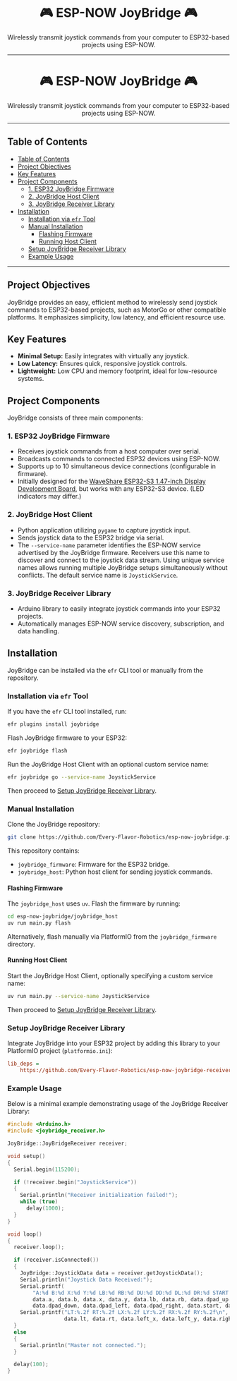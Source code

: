 <h1 align="center">🎮 ESP-NOW JoyBridge 🎮</h1>

<p align="center">
  Wirelessly transmit joystick commands from your computer to ESP32-based projects using ESP-NOW.
</p>

---
<h1 align="center">🎮 ESP-NOW JoyBridge 🎮</h1>

<p align="center">
  Wirelessly transmit joystick commands from your computer to ESP32-based projects using ESP-NOW.
</p>

---

## Table of Contents

- [Table of Contents](#table-of-contents)
- [Project Objectives](#project-objectives)
- [Key Features](#key-features)
- [Project Components](#project-components)
  - [1. ESP32 JoyBridge Firmware](#1-esp32-joybridge-firmware)
  - [2. JoyBridge Host Client](#2-joybridge-host-client)
  - [3. JoyBridge Receiver Library](#3-joybridge-receiver-library)
- [Installation](#installation)
  - [Installation via `efr` Tool](#installation-via-efr-tool)
  - [Manual Installation](#manual-installation)
    - [Flashing Firmware](#flashing-firmware)
    - [Running Host Client](#running-host-client)
  - [Setup JoyBridge Receiver Library](#setup-joybridge-receiver-library)
  - [Example Usage](#example-usage)

---

## Project Objectives

JoyBridge provides an easy, efficient method to wirelessly send joystick commands to ESP32-based projects, such as MotorGo or other compatible platforms. It emphasizes simplicity, low latency, and efficient resource use.

## Key Features

- **Minimal Setup:** Easily integrates with virtually any joystick.
- **Low Latency:** Ensures quick, responsive joystick controls.
- **Lightweight:** Low CPU and memory footprint, ideal for low-resource systems.

## Project Components

JoyBridge consists of three main components:

### 1. ESP32 JoyBridge Firmware
- Receives joystick commands from a host computer over serial.
- Broadcasts commands to connected ESP32 devices using ESP-NOW.
- Supports up to 10 simultaneous device connections (configurable in firmware).
- Initially designed for the [WaveShare ESP32-S3 1.47-inch Display Development Board](https://www.waveshare.com/esp32-s3-lcd-1.47.htm), but works with any ESP32-S3 device. (LED indicators may differ.)

### 2. JoyBridge Host Client
- Python application utilizing `pygame` to capture joystick input.
- Sends joystick data to the ESP32 bridge via serial.
- The `--service-name` parameter identifies the ESP-NOW service advertised by the JoyBridge firmware. Receivers use this name to discover and connect to the joystick data stream. Using unique service names allows running multiple JoyBridge setups simultaneously without conflicts. The default service name is `JoystickService`.

### 3. JoyBridge Receiver Library
- Arduino library to easily integrate joystick commands into your ESP32 projects.
- Automatically manages ESP-NOW service discovery, subscription, and data handling.

## Installation

JoyBridge can be installed via the `efr` CLI tool or manually from the repository.

### Installation via `efr` Tool

If you have the `efr` CLI tool installed, run:

```bash
efr plugins install joybridge
```

Flash JoyBridge firmware to your ESP32:

```bash
efr joybridge flash
```

Run the JoyBridge Host Client with an optional custom service name:

```bash
efr joybridge go --service-name JoystickService
```

Then proceed to [Setup JoyBridge Receiver Library](#setup-joybridge-receiver-library).

### Manual Installation

Clone the JoyBridge repository:

```bash
git clone https://github.com/Every-Flavor-Robotics/esp-now-joybridge.git
```

This repository contains:

- `joybridge_firmware`: Firmware for the ESP32 bridge.
- `joybridge_host`: Python host client for sending joystick commands.

#### Flashing Firmware

The `joybridge_host` uses `uv`. Flash the firmware by running:

```bash
cd esp-now-joybridge/joybridge_host
uv run main.py flash
```

Alternatively, flash manually via PlatformIO from the `joybridge_firmware` directory.

#### Running Host Client

Start the JoyBridge Host Client, optionally specifying a custom service name:

```bash
uv run main.py --service-name JoystickService
```

Then proceed to [Setup JoyBridge Receiver Library](#setup-joybridge-receiver-library).

### Setup JoyBridge Receiver Library

Integrate JoyBridge into your ESP32 project by adding this library to your PlatformIO project (`platformio.ini`):

```ini
lib_deps =
    https://github.com/Every-Flavor-Robotics/esp-now-joybridge-receiver.git
```

### Example Usage

Below is a minimal example demonstrating usage of the JoyBridge Receiver Library:

```cpp
#include <Arduino.h>
#include <joybridge_receiver.h>

JoyBridge::JoyBridgeReceiver receiver;

void setup()
{
  Serial.begin(115200);

  if (!receiver.begin("JoystickService"))
  {
    Serial.println("Receiver initialization failed!");
    while (true)
      delay(1000);
  }
}

void loop()
{
  receiver.loop();

  if (receiver.isConnected())
  {
    JoyBridge::JoystickData data = receiver.getJoystickData();
    Serial.println("Joystick Data Received:");
    Serial.printf(
        "A:%d B:%d X:%d Y:%d LB:%d RB:%d DU:%d DD:%d DL:%d DR:%d START:%d BACK:%d\n",
        data.a, data.b, data.x, data.y, data.lb, data.rb, data.dpad_up,
        data.dpad_down, data.dpad_left, data.dpad_right, data.start, data.back);
    Serial.printf("LT:%.2f RT:%.2f LX:%.2f LY:%.2f RX:%.2f RY:%.2f\n",
                  data.lt, data.rt, data.left_x, data.left_y, data.right_x, data.right_y);
  }
  else
  {
    Serial.println("Master not connected.");
  }

  delay(100);
}
```